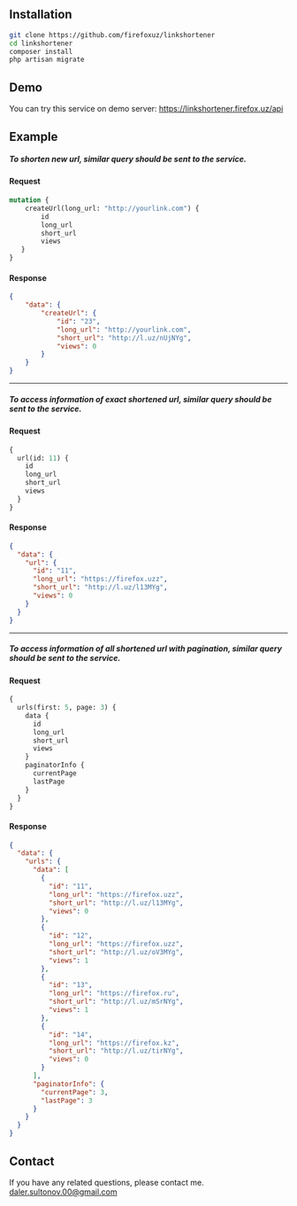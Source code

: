 
## Installation

```sh
git clone https://github.com/firefoxuz/linkshortener
cd linkshortener
composer install
php artisan migrate
```
## Demo
You can try this service on demo server: https://linkshortener.firefox.uz/api

## Example

##### To shorten new url, similar query should be sent to the service.
#### Request
```graphql
mutation {
    createUrl(long_url: "http://yourlink.com") {
        id
        long_url
        short_url
        views
   }
}
```
#### Response
```json
{
    "data": {
        "createUrl": {
            "id": "23",
            "long_url": "http://yourlink.com",
            "short_url": "http://l.uz/nUjNYg",
            "views": 0
        }
    }
}
```

------------


##### To access information of exact shortened url, similar query should be sent to the service.
#### Request
```graphql
{
  url(id: 11) {
    id
    long_url
    short_url
    views
  }
}
```
#### Response
```json
{
  "data": {
    "url": {
      "id": "11",
      "long_url": "https://firefox.uzz",
      "short_url": "http://l.uz/l13MYg",
      "views": 0
    }
  }
}
```

------------


##### To access information of all shortened url with pagination, similar query should be sent to the service.
#### Request
```graphql
{
  urls(first: 5, page: 3) {
    data {
      id
      long_url
      short_url
      views
    }
    paginatorInfo {
      currentPage
      lastPage
    }
  }
}
```
#### Response
```json
{
  "data": {
    "urls": {
      "data": [
        {
          "id": "11",
          "long_url": "https://firefox.uzz",
          "short_url": "http://l.uz/l13MYg",
          "views": 0
        },
        {
          "id": "12",
          "long_url": "https://firefox.uzz",
          "short_url": "http://l.uz/oV3MYg",
          "views": 1
        },
        {
          "id": "13",
          "long_url": "https://firefox.ru",
          "short_url": "http://l.uz/mSrNYg",
          "views": 1
        },
        {
          "id": "14",
          "long_url": "https://firefox.kz",
          "short_url": "http://l.uz/tirNYg",
          "views": 0
        }
      ],
      "paginatorInfo": {
        "currentPage": 3,
        "lastPage": 3
      }
    }
  }
}
```
## Contact
If you have any related questions, please contact me. daler.sultonov.00@gmail.com

